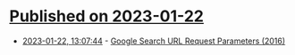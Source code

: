 # [Published on 2023-01-22](index.md)

* [2023-01-22, 13:07:44](https://news.ycombinator.com/item?id=34476991) - [Google Search URL Request Parameters (2016)](https://stenevang.wordpress.com/2013/02/22/google-advanced-power-search-url-request-parameters/)
